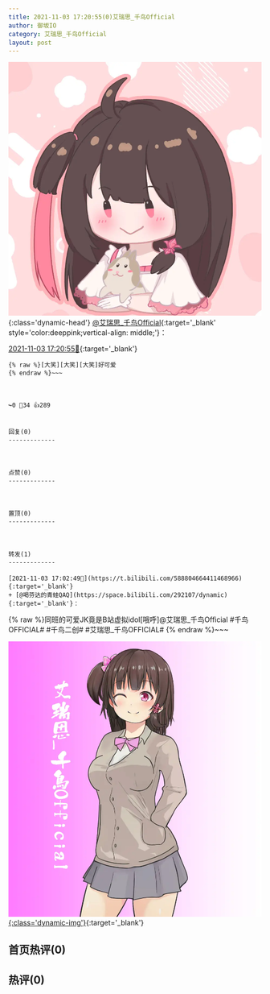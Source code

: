 ```yaml
---
title: 2021-11-03 17:20:55(0)艾瑞思_千鸟Official
author: 御坂IO
category: 艾瑞思_千鸟Official
layout: post
---
```


![img](/images/7e08840c56f251de28bdf766b647bd5fe9a5d50a.jpg){:class='dynamic-head'}
[@艾瑞思_千鸟Official](https://space.bilibili.com/1090010845/dynamic){:target='_blank' style='color:deeppink;vertical-align: middle;'}：

[2021-11-03 17:20:55🔗](https://t.bilibili.com/588809328744934754){:target='_blank'}

~~~
{% raw %}[大笑][大笑][大笑]好可爱
{% endraw %}~~~



↪️0 💬34 👍289


回复(0)
-------------



点赞(0)
-------------



置顶(0)
-------------



转发(1)
-------------

[2021-11-03 17:02:49🔗](https://t.bilibili.com/588804664411468966){:target='_blank'}
+ [@喝芬达的青蛙QAQ](https://space.bilibili.com/292107/dynamic){:target='_blank'}：
~~~
{% raw %}同班的可爱JK竟是B站虚拟idol[哦呼]@艾瑞思_千鸟Official 
#千鸟OFFICIAL#  #千鸟二创# #艾瑞思_千鸟OFFICIAL# 
{% endraw %}~~~


[![img](/images/7772886852c9ba74238b80a930ccfc2656f8b683.jpg){:class='dynamic-img'}](/images/7772886852c9ba74238b80a930ccfc2656f8b683.jpg){:target='_blank'}




首页热评(0)
-------------



热评(0)
-------------



